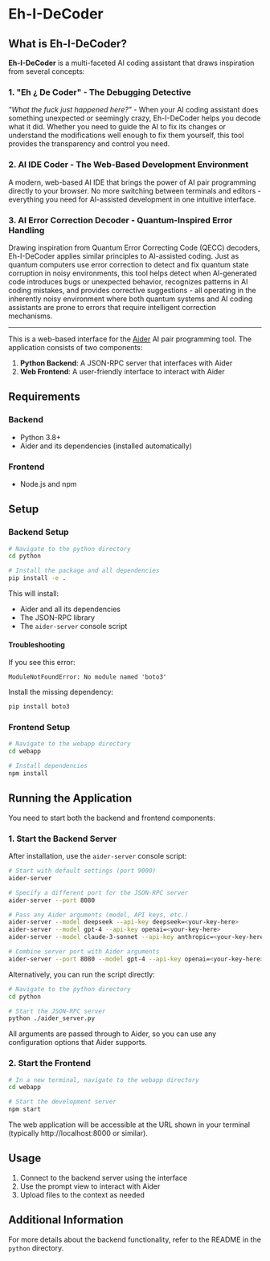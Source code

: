 # Eh-I-DeCoder

## What is Eh-I-DeCoder?

**Eh-I-DeCoder** is a multi-faceted AI coding assistant that draws inspiration from several concepts:

### 1. "Eh ¿ De Coder" - The Debugging Detective
*"What the fuck just happened here?"* - When your AI coding assistant does something unexpected or seemingly crazy, Eh-I-DeCoder helps you decode what it did. Whether you need to guide the AI to fix its changes or understand the modifications well enough to fix them yourself, this tool provides the transparency and control you need.

### 2. AI IDE Coder - The Web-Based Development Environment
A modern, web-based AI IDE that brings the power of AI pair programming directly to your browser. No more switching between terminals and editors - everything you need for AI-assisted development in one intuitive interface.

### 3. AI Error Correction Decoder - Quantum-Inspired Error Handling
Drawing inspiration from Quantum Error Correcting Code (QECC) decoders, Eh-I-DeCoder applies similar principles to AI-assisted coding. Just as quantum computers use error correction to detect and fix quantum state corruption in noisy environments, this tool helps detect when AI-generated code introduces bugs or unexpected behavior, recognizes patterns in AI coding mistakes, and provides corrective suggestions - all operating in the inherently noisy environment where both quantum systems and AI coding assistants are prone to errors that require intelligent correction mechanisms.

---

This is a web-based interface for the [Aider](https://github.com/Aider-AI/aider) AI pair programming tool. The application consists of two components:

1. **Python Backend**: A JSON-RPC server that interfaces with Aider
2. **Web Frontend**: A user-friendly interface to interact with Aider

## Requirements

### Backend
- Python 3.8+
- Aider and its dependencies (installed automatically)

### Frontend
- Node.js and npm

## Setup

### Backend Setup
```bash
# Navigate to the python directory
cd python

# Install the package and all dependencies
pip install -e .
```

This will install:
- Aider and all its dependencies
- The JSON-RPC library
- The `aider-server` console script

#### Troubleshooting

If you see this error:
```
ModuleNotFoundError: No module named 'boto3'
```

Install the missing dependency:
```bash
pip install boto3
```

### Frontend Setup
```bash
# Navigate to the webapp directory
cd webapp

# Install dependencies
npm install
```

## Running the Application

You need to start both the backend and frontend components:

### 1. Start the Backend Server

After installation, use the `aider-server` console script:

```bash
# Start with default settings (port 9000)
aider-server

# Specify a different port for the JSON-RPC server
aider-server --port 8080

# Pass any Aider arguments (model, API keys, etc.)
aider-server --model deepseek --api-key deepseek=<your-key-here>
aider-server --model gpt-4 --api-key openai=<your-key-here>
aider-server --model claude-3-sonnet --api-key anthropic=<your-key-here>

# Combine server port with Aider arguments
aider-server --port 8080 --model gpt-4 --api-key openai=<your-key-here>
```

Alternatively, you can run the script directly:
```bash
# Navigate to the python directory
cd python

# Start the JSON-RPC server
python ./aider_server.py
```

All arguments are passed through to Aider, so you can use any configuration options that Aider supports.

### 2. Start the Frontend
```bash
# In a new terminal, navigate to the webapp directory
cd webapp

# Start the development server
npm start
```

The web application will be accessible at the URL shown in your terminal (typically http://localhost:8000 or similar).

## Usage

1. Connect to the backend server using the interface
2. Use the prompt view to interact with Aider
3. Upload files to the context as needed

## Additional Information

For more details about the backend functionality, refer to the README in the `python` directory.
